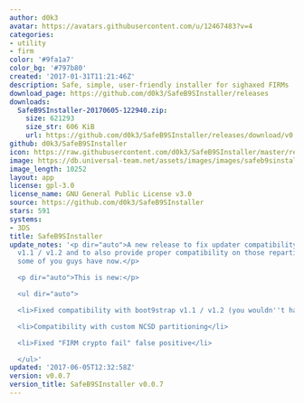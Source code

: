 ```yaml
---
author: d0k3
avatar: https://avatars.githubusercontent.com/u/12467483?v=4
categories:
- utility
- firm
color: '#9fa1a7'
color_bg: '#797b80'
created: '2017-01-31T11:21:46Z'
description: Safe, simple, user-friendly installer for sighaxed FIRMs
download_page: https://github.com/d0k3/SafeB9SInstaller/releases
downloads:
  SafeB9SInstaller-20170605-122940.zip:
    size: 621293
    size_str: 606 KiB
    url: https://github.com/d0k3/SafeB9SInstaller/releases/download/v0.0.7/SafeB9SInstaller-20170605-122940.zip
github: d0k3/SafeB9SInstaller
icon: https://raw.githubusercontent.com/d0k3/SafeB9SInstaller/master/resources/BrahmaIcon.png
image: https://db.universal-team.net/assets/images/images/safeb9sinstaller.png
image_length: 10252
layout: app
license: gpl-3.0
license_name: GNU General Public License v3.0
source: https://github.com/d0k3/SafeB9SInstaller
stars: 591
systems:
- 3DS
title: SafeB9SInstaller
update_notes: '<p dir="auto">A new release to fix updater compatibility on boot9strap
  v1.1 / v1.2 and to also provide proper compatibility on those repartitioned NANDs
  some of you guys have now.</p>

  <p dir="auto">This is new:</p>

  <ul dir="auto">

  <li>Fixed compatibility with boot9strap v1.1 / v1.2 (you wouldn''t have guessed)</li>

  <li>Compatibility with custom NCSD partitioning</li>

  <li>Fixed "FIRM crypto fail" false positive</li>

  </ul>'
updated: '2017-06-05T12:32:58Z'
version: v0.0.7
version_title: SafeB9SInstaller v0.0.7
---
```

